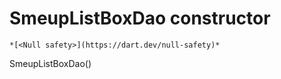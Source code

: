 


# SmeupListBoxDao constructor




    *[<Null safety>](https://dart.dev/null-safety)*



SmeupListBoxDao()












